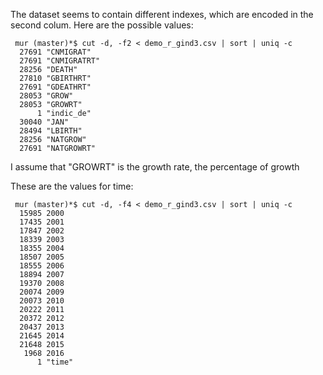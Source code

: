 The dataset seems to contain different indexes, which are encoded in
the second colum. Here are the possible values:

```
 mur (master)*$ cut -d, -f2 < demo_r_gind3.csv | sort | uniq -c 
  27691 "CNMIGRAT"
  27691 "CNMIGRATRT"
  28256 "DEATH"
  27810 "GBIRTHRT"
  27691 "GDEATHRT"
  28053 "GROW"
  28053 "GROWRT"
      1 "indic_de"
  30040 "JAN"
  28494 "LBIRTH"
  28256 "NATGROW"
  27691 "NATGROWRT"
```

I assume that "GROWRT" is the growth rate, the percentage of growth

These are the values for time:

```
 mur (master)*$ cut -d, -f4 < demo_r_gind3.csv | sort | uniq -c 
  15985 2000
  17435 2001
  17847 2002
  18339 2003
  18355 2004
  18507 2005
  18555 2006
  18894 2007
  19370 2008
  20074 2009
  20073 2010
  20222 2011
  20372 2012
  20437 2013
  21645 2014
  21648 2015
   1968 2016
      1 "time"
```
